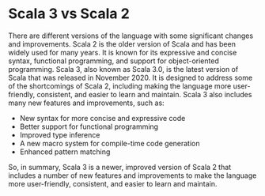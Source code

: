 # Scala 3 vs Scala 2
There are different versions of the language with some significant changes and improvements.
Scala 2 is the older version of Scala and has been widely used for many years. It is known for its expressive and concise syntax, functional programming, and support for object-oriented programming.
Scala 3, also known as Scala 3.0, is the latest version of Scala that was released in November 2020. 
It is designed to address some of the shortcomings of Scala 2, including making the language more user-friendly, consistent, and easier to learn and maintain. 
Scala 3 also includes many new features and improvements, such as:
- New syntax for more concise and expressive code
- Better support for functional programming
- Improved type inference
- A new macro system for compile-time code generation
- Enhanced pattern matching

So, in summary, Scala 3 is a newer, improved version of Scala 2 that includes a number of new features and improvements to make the language more user-friendly, consistent, and easier to learn and maintain.
